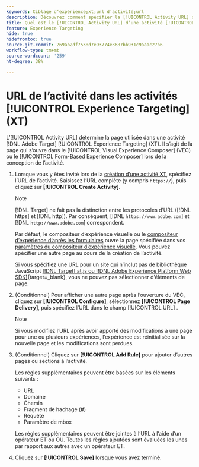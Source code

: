 ```yaml
---
keywords: Ciblage d’expérience;xt;url d’activité;url
description: Découvrez comment spécifier la [!UICONTROL Activity URL] qui détermine la page utilisée dans le test et qui s’ouvre lorsque l’activité de [!UICONTROL Experience Targeting] est conçue à l’aide de  [!DNL Adobe Target].
title: Quel est le [!UICONTROL Activity URL] d’une activité [!UICONTROL Experience Targeting] (XT) ?
feature: Experience Targeting
hide: true
hidefromtoc: true
source-git-commit: 269ab2df7538d7e93774e3687bb931c9aaac27b6
workflow-type: tm+mt
source-wordcount: '259'
ht-degree: 38%

---
```


# URL de l’activité dans les activités [!UICONTROL Experience Targeting] (XT)

L’[!UICONTROL Activity URL] détermine la page utilisée dans une activité [!DNL Adobe Target] [!UICONTROL Experience Targeting] (XT). Il s’agit de la page qui s’ouvre dans le [!UICONTROL Visual Experience Composer] (VEC) ou le [!UICONTROL Form-Based Experience Composer] lors de la conception de l’activité.

1. Lorsque vous y êtes invité lors de la [création d’une activité XT](/help/main/c-activities/t-experience-target/t-xt-create/xt-create.md), spécifiez l’URL de l’activité. Saisissez l’URL complète (y compris `https://`), puis cliquez sur **[!UICONTROL Create Activity]**.

   >[!NOTE]
   >
   >[!DNL Target] ne fait pas la distinction entre les protocoles d’URL ([!DNL https] et [!DNL http]). Par conséquent, [!DNL `https://www.adobe.com`] et [!DNL `http://www.adobe.com`] correspondent.
   >
   >Par défaut, le compositeur d’expérience visuelle ou le [compositeur d’expérience d’après les formulaires](/help/main/c-experiences/form-experience-composer.md) ouvre la page spécifiée dans vos [paramètres du compositeur d’expérience visuelle](/help/main/administrating-target/visual-experience-composer-set-up.md). Vous pouvez spécifier une autre page au cours de la création de l’activité.
   >
   >Si vous spécifiez une URL pour un site qui n’inclut pas de bibliothèque JavaScript [[!DNL Target] at.js ou  [!DNL Adobe Experience Platform Web SDK]](https://experienceleague.adobe.com/docs/target-dev/developer/client-side/overview.html){target=_blank}, vous ne pouvez pas sélectionner d’éléments de page.

1. (Conditionnel) Pour afficher une autre page après l’ouverture du VEC, cliquez sur **[!UICONTROL Configure]**, sélectionnez **[!UICONTROL Page Delivery]**, puis spécifiez l’URL dans le champ [!UICONTROL URL] .

   >[!NOTE]
   >
   >Si vous modifiez l’URL après avoir apporté des modifications à une page pour une ou plusieurs expériences, l’expérience est réinitialisée sur la nouvelle page et les modifications sont perdues.

1. (Conditionnel) Cliquez sur **[!UICONTROL Add Rule]** pour ajouter d’autres pages ou sections à l’activité.

   Les règles supplémentaires peuvent être basées sur les éléments suivants :

   * URL
   * Domaine
   * Chemin
   * Fragment de hachage (#)
   * Requête
   * Paramètre de mbox

   Les règles supplémentaires peuvent être jointes à l’URL à l’aide d’un opérateur ET ou OU. Toutes les règles ajoutées sont évaluées les unes par rapport aux autres avec un opérateur ET.

1. Cliquez sur **[!UICONTROL Save]** lorsque vous avez terminé.
